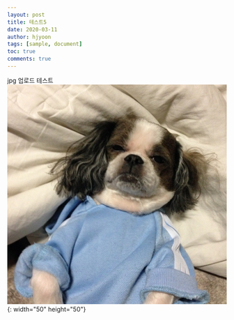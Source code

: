 ```yaml
---
layout: post
title: 테스트5
date: 2020-03-11
author: hjyoon
tags: [sample, document]
toc: true
comments: true
---
```

jpg 업로드 테스트
![image](https://raw.githubusercontent.com/hjyoon/hjyoon.github.io/master/images/sample_image.jpg){: width="50" height="50"}